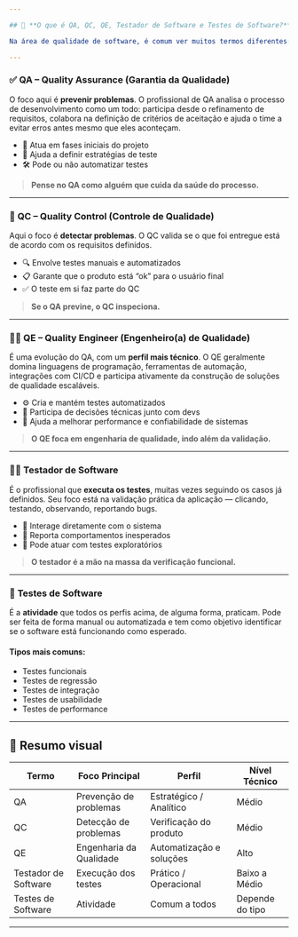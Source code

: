 ```yaml
---

## 📄 **O que é QA, QC, QE, Testador de Software e Testes de Software?**

Na área de qualidade de software, é comum ver muitos termos diferentes: QA, QC, QE, testador, testes... Mas o que cada um realmente significa? Vamos descomplicar:

---
```


### ✅ **QA – Quality Assurance (Garantia da Qualidade)**

O foco aqui é **prevenir problemas**. O profissional de QA analisa o processo de desenvolvimento como um todo: participa desde o refinamento de requisitos, colabora na definição de critérios de aceitação e ajuda o time a evitar erros antes mesmo que eles aconteçam.

* 📌 Atua em fases iniciais do projeto
* 🧠 Ajuda a definir estratégias de teste
* 🛠 Pode ou não automatizar testes

> **Pense no QA como alguém que cuida da saúde do processo.**

---

### 🧪 **QC – Quality Control (Controle de Qualidade)**

Aqui o foco é **detectar problemas**. O QC valida se o que foi entregue está de acordo com os requisitos definidos.

* 🔍 Envolve testes manuais e automatizados
* 📋 Garante que o produto está “ok” para o usuário final
* ✅ O teste em si faz parte do QC

> **Se o QA previne, o QC inspeciona.**

---

### 👩‍💻 **QE – Quality Engineer (Engenheiro(a) de Qualidade)**

É uma evolução do QA, com um **perfil mais técnico**. O QE geralmente domina linguagens de programação, ferramentas de automação, integrações com CI/CD e participa ativamente da construção de soluções de qualidade escaláveis.

* ⚙️ Cria e mantém testes automatizados
* 🧩 Participa de decisões técnicas junto com devs
* 🚀 Ajuda a melhorar performance e confiabilidade de sistemas

> **O QE foca em engenharia de qualidade, indo além da validação.**

---

### 👨‍🔧 **Testador de Software**

É o profissional que **executa os testes**, muitas vezes seguindo os casos já definidos. Seu foco está na validação prática da aplicação — clicando, testando, observando, reportando bugs.

* 📲 Interage diretamente com o sistema
* 📝 Reporta comportamentos inesperados
* 🧭 Pode atuar com testes exploratórios

> **O testador é a mão na massa da verificação funcional.**

---

### 🔁 **Testes de Software**

É a **atividade** que todos os perfis acima, de alguma forma, praticam. Pode ser feita de forma manual ou automatizada e tem como objetivo identificar se o software está funcionando como esperado.

#### Tipos mais comuns:

* Testes funcionais
* Testes de regressão
* Testes de integração
* Testes de usabilidade
* Testes de performance

---

## 🧠 **Resumo visual**

| Termo                | Foco Principal          | Perfil                   | Nível Técnico   |
| -------------------- | ----------------------- | ------------------------ | --------------- |
| QA                   | Prevenção de problemas  | Estratégico / Analítico  | Médio           |
| QC                   | Detecção de problemas   | Verificação do produto   | Médio           |
| QE                   | Engenharia da Qualidade | Automatização e soluções | Alto            |
| Testador de Software | Execução dos testes     | Prático / Operacional    | Baixo a Médio   |
| Testes de Software   | Atividade               | Comum a todos            | Depende do tipo |

---
